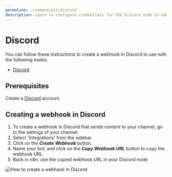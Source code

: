 ```yaml
---
permalink: /credentials/discord
description: Learn to configure credentials for the Discord node in n8n
---
```


# Discord
You can follow these instructions to create a webhook in Discord to use with the following nodes.
- [Discord](../../nodes-library/nodes/Discord/README.md)


## Prerequisites

Create a [Discord](https://www.discord.com/) account.

## Creating a webhook in Discord

1. To create a webhook in Discord that sends content to your channel, go to the settings of your channel.
2. Select 'Integrations' from the sidebar.
3. Click on the ***Create Webhook*** button.
4. Name your bot, and click on the ***Copy Webhook URL*** button to copy the webhook URL.
5. Back in n8n, use the copied webhook URL in your Discord node.

![How to create a webhook in Discord](REDACTED)

<!-- ## Using OAuth

1. Access this [Discord Developer Portal](https://discord.com/developers/applications).
2. Click on "New Application".
3. Enter the name and click "Create".
4. Use Client Secret and Client ID in your Discord node credentials in n8n.
5. Enter n8n provided redirect URL in the configuration. ![Redirect URL Explanation here](../README.md).


![Getting Discord credentials](REDACTED) -->
